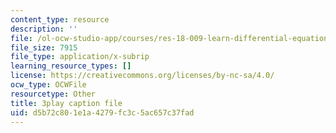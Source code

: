 ```yaml
---
content_type: resource
description: ''
file: /ol-ocw-studio-app/courses/res-18-009-learn-differential-equations-up-close-with-gilbert-strang-and-cleve-moler-fall-2015/d5b72c801e1a4279fc3c5ac657c37fad_ttCKLZ2fWWE.srt
file_size: 7915
file_type: application/x-subrip
learning_resource_types: []
license: https://creativecommons.org/licenses/by-nc-sa/4.0/
ocw_type: OCWFile
resourcetype: Other
title: 3play caption file
uid: d5b72c80-1e1a-4279-fc3c-5ac657c37fad
---
```

